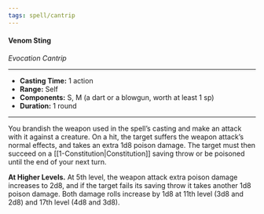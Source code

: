 ```yaml
---
tags: spell/cantrip
---
```

#### Venom Sting
*Evocation Cantrip*
___
- **Casting Time:** 1 action
- **Range:** Self
- **Components:** S, M (a dart or a blowgun, worth at least 1 sp)
- **Duration:**  1 round
___
You brandish the weapon used in the spell’s casting and make an attack with it against a creature. On a hit, the target suffers the weapon attack’s normal effects, and takes an extra 1d8 poison damage. The target must then succeed on a [[1-Constitution|Constitution]] saving throw or be poisoned until the end of your next turn.
 
**At Higher Levels.** At 5th level, the weapon attack extra poison damage increases to 2d8, and if the target fails its saving throw it takes another 1d8 poison damage. Both damage rolls increase by 1d8 at 11th level (3d8 and 2d8) and 17th level (4d8 and 3d8).